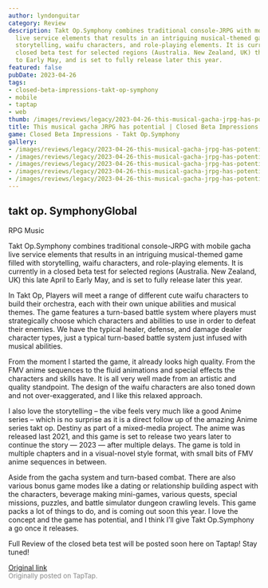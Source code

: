 ```yaml
---
author: lyndonguitar
category: Review
description: Takt Op.Symphony combines traditional console-JRPG with mobile gacha
  live service elements that results in an intriguing musical-themed game filled with
  storytelling, waifu characters, and role-playing elements. It is currently in a
  closed beta test for selected regions (Australia. New Zealand, UK) this late April
  to Early May, and is set to fully release later this year.
featured: false
pubDate: 2023-04-26
tags:
- closed-beta-impressions-takt-op-symphony
- mobile
- taptap
- web
thumb: /images/reviews/legacy/2023-04-26-this-musical-gacha-jrpg-has-potential--closed-beta-impressions---takt-opsymphony-0.avif
title: This musical gacha JRPG has potential | Closed Beta Impressions - Takt Op.Symphony
game: Closed Beta Impressions - Takt Op.Symphony
gallery:
- /images/reviews/legacy/2023-04-26-this-musical-gacha-jrpg-has-potential--closed-beta-impressions---takt-opsymphony-0.avif
- /images/reviews/legacy/2023-04-26-this-musical-gacha-jrpg-has-potential--closed-beta-impressions---takt-opsymphony-1.avif
- /images/reviews/legacy/2023-04-26-this-musical-gacha-jrpg-has-potential--closed-beta-impressions---takt-opsymphony-2.avif
- /images/reviews/legacy/2023-04-26-this-musical-gacha-jrpg-has-potential--closed-beta-impressions---takt-opsymphony-3.avif
- /images/reviews/legacy/2023-04-26-this-musical-gacha-jrpg-has-potential--closed-beta-impressions---takt-opsymphony-4.avif
---
```

takt op. SymphonyGlobal
--
RPG
Music

Takt Op.Symphony combines traditional console-JRPG with mobile gacha live service elements that results in an intriguing musical-themed game filled with storytelling, waifu characters, and role-playing elements. It is currently in a closed beta test for selected regions (Australia. New Zealand, UK) this late April to Early May, and is set to fully release later this year.

In Takt Op, Players will meet a range of different cute waifu characters to build their orchestra, each with their own unique abilities and musical themes. The game features a turn-based battle system where players must strategically choose which characters and abilities to use in order to defeat their enemies. We have the typical healer, defense, and damage dealer character types, just a typical turn-based battle system just infused with musical abilities.

From the moment I started the game, it already looks high quality. From the FMV anime sequences to the fluid animations and special effects the characters and skills have. It is all very well made from an artistic and quality standpoint. The design of the waifu characters are also toned down and not over-exaggerated, and I like this relaxed approach.

I also love the storytelling – the vibe feels very much like a good Anime series – which is no surprise as it is a direct follow up of the amazing Anime series takt op. Destiny as part of a mixed-media project. The anime was released last 2021, and this game is set to release two years later to continue the story — 2023 — after multiple delays. The game is told in multiple chapters and in a visual-novel style format, with small bits of FMV anime sequences in between.

Aside from the gacha system and turn-based combat. There are also various bonus game modes like a dating or relationship building aspect with the characters, beverage making mini-games, various quests, special missions, puzzles, and battle simulator dungeon crawling levels. This game packs a lot of things to do, and is coming out soon this year. I love the concept and the game has potential, and I think I’ll give Takt Op.Symphony a go once it releases.

Full Review of the closed beta test will be posted soon here on Taptap! Stay tuned!

[Original link](https://www.taptap.io/post/5251292)<br><span style="font-size: 0.95em; color: #888;">Originally posted on TapTap.</span>